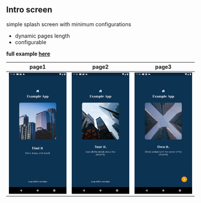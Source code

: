 
## Intro screen
simple splash screen with minimum configurations

- dynamic pages length
- configurable

**full example [here](https://pub.dev/packages/flutter_intro_screen/example)**

| page1                          | page2                          | page3                          |
| ------------------------------- | ------------------------------ | ------------------------------- |
| ![page1](readme/1.png) | ![page2](readme/2.png) | ![page3](readme/3.png) |
